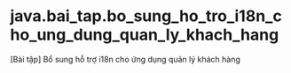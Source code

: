 # java.bai_tap.bo_sung_ho_tro_i18n_cho_ung_dung_quan_ly_khach_hang
[Bài tập] Bổ sung hỗ trợ i18n cho ứng dụng quản lý khách hàng
